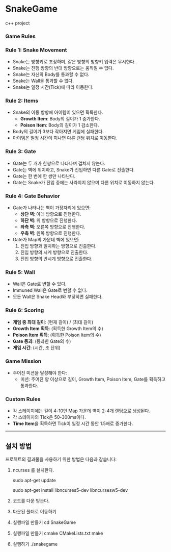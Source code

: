 # SnakeGame
c++ project
### **Game Rules**

### Rule 1: Snake Movement
- Snake는 방향키로 조정하며, 같은 방향의 방향키 입력은 무시한다.
- Snake는 진행 방향의 반대 방향으로는 움직일 수 없다.
- Snake는 자신의 Body를 통과할 수 없다.
- Snake는 Wall을 통과할 수 없다.
- Snake는 일정 시간(Tick)에 따라 이동한다.

### Rule 2: Items
- Snake의 이동 방향에 아이템이 있으면 획득한다.
  - **Growth Item**: Body의 길이가 1 증가한다.
  - **Poison Item**: Body의 길이가 1 감소한다.
- Body의 길이가 3보다 작아지면 게임에 실패한다.
- 아이템은 일정 시간이 지나면 다른 랜덤 위치로 이동한다.

### Rule 3: Gate
- Gate는 두 개가 한쌍으로 나타나며 겹치지 않는다.
- Gate는 벽에 위치하고, Snake가 진입하면 다른 Gate로 진출한다.
- Gate는 한 번에 한 쌍만 나타난다.
- Gate는 Snake가 진입 중에는 사라지지 않으며 다른 위치로 이동하지 않는다.

### Rule 4: Gate Behavior
- Gate가 나타나는 벽이 가장자리에 있으면:
  - **상단 벽**: 아래 방향으로 진행한다.
  - **하단 벽**: 위 방향으로 진행한다.
  - **좌측 벽**: 오른쪽 방향으로 진행한다.
  - **우측 벽**: 왼쪽 방향으로 진행한다.
- Gate가 Map의 가운데 벽에 있으면:
  1. 진입 방향과 일치하는 방향으로 진출한다.
  2. 진입 방향의 시계 방향으로 진출한다.
  3. 진입 방향의 반시계 방향으로 진출한다.

### Rule 5: Wall
- Wall은 Gate로 변할 수 있다.
- Immuned Wall은 Gate로 변할 수 없다.
- 모든 Wall은 Snake Head와 부딪히면 실패한다.

### Rule 6: Scoring
- **게임 중 최대 길이**: (현재 길이) / (최대 길이)
- **Growth Item 획득**: (획득한 Growth Item의 수)
- **Poison Item 획득**: (획득한 Poison Item의 수)
- **Gate 통과**: (통과한 Gate의 수)
- **게임 시간**: (시간, 초 단위)

### Game Mission
- 주어진 미션을 달성해야 한다:
  - 미션: 주어진 양 이상으로 길이, Growth Item, Poison Item, Gate를 획득하고 통과한다.

### Custom Rules
- 각 스테이지에는 길이 4-10인 Map 가운데 벽이 2-4개 랜덤으로 생성된다.
- 각 스테이지의 Tick은 50-300ms이다.
- **Time Item**을 획득하면 Tick이 일정 시간 동안 1.5배로 증가한다.

<hr>

## 설치 방법

프로젝트의 결과물을 사용하기 위한 방법은 다음과 같습니다:
1. ncurses 를 설치한다.
   
    sudo apt-get update
  
    sudo apt-get install libncurses5-dev libncursesw5-dev
  
2. 코드를 다운 받는다.
3. 다운된 폴더로 이동하기
4. 실행파일 만들기
     cd SnakeGame
5. 실행파일 만들기
    cmake CMakeLists.txt
    make
6. 실행하기
    ./snakegame
